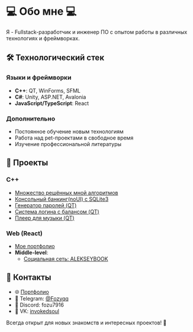 # 💻 Обо мне 💻 

Я - Fullstack-разработчик и инженер ПО с опытом работы в различных технологиях и фреймворках.

## 🛠 Технологический стек

### Языки и фреймворки
- **C++**: QT, WinForms, SFML
- **C#**: Unity, ASP.NET, Avalonia
- **JavaScript/TypeScript**: React

### Дополнительно
- Постоянное обучение новым технологиям
- Работа над pet-проектами в свободное время
- Изучение профессиональной литературы

## 🚀 Проекты

### C++
  - [Множество решённых мной алгоритмов](https://github.com/Fozu7916/algorithms)
  - [Консольный банкинг(noUI) с SQLite3](https://github.com/Fozu7916/Sql-bebe)
  - [Генератор паролей (QT)](https://github.com/Fozu7916/Password-Generator-QT)
  - [Система логина с балансом (QT)](https://github.com/Fozu7916/Login-balance-qt-)
  - [Плеер для музыки (QT)](https://github.com/Fozu7916/TextRedactor/tree/main)

### Web (React)
- [Мое портфолио](https://github.com/Fozu7916/My-site-portfolio)
- **Middle-level**:
  - [Социальная сеть: ALEKSEYBOOK](https://github.com/Fozu7916/xxxdiscord)

## 📱 Контакты

- 🌐 [Портфолио](https://fozu-portfolio.netlify.app/)
- 📱 Telegram: [@Fozyqq](https://t.me/Fozyqq)
- 💬 Discord: fozu7916
- 📘 VK: [invokedsoul](https://vk.com/invokedsoul)

Всегда открыт для новых знакомств и интересных проектов! 🤝
